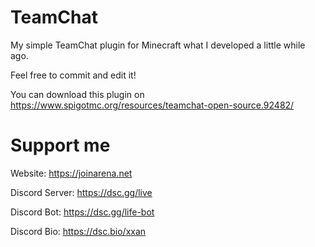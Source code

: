 # TeamChat
My simple TeamChat plugin for Minecraft what I developed a little while ago.

Feel free to commit and edit it!

You can download this plugin on https://www.spigotmc.org/resources/teamchat-open-source.92482/

# Support me
Website: https://joinarena.net

Discord Server: https://dsc.gg/live

Discord Bot: https://dsc.gg/life-bot

Discord Bio: https://dsc.bio/xxan
